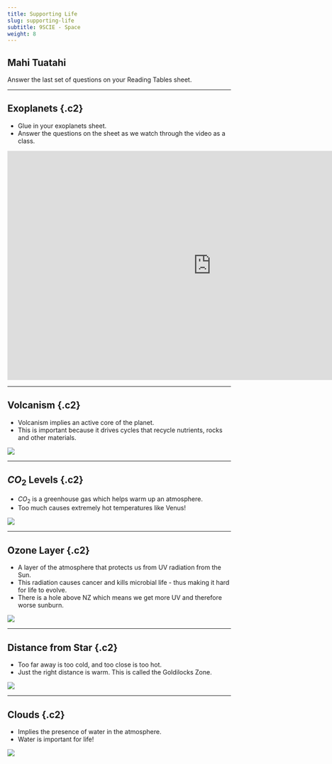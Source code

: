 ```yaml
---
title: Supporting Life
slug: supporting-life
subtitle: 9SCIE - Space
weight: 8
---
```


## Mahi Tuatahi

Answer the last set of questions on your Reading Tables sheet.

---

## Exoplanets {.c2}

- Glue in your exoplanets sheet.
- Answer the questions on the sheet as we watch through the video as a class.

<iframe width="918" height="516" src="https://www.youtube.com/embed/podiGVktYoM" title="Creating a Template for Habitable Exoplanets" frameborder="0" allow="accelerometer; autoplay; clipboard-write; encrypted-media; gyroscope; picture-in-picture" allowfullscreen></iframe>

---

## Volcanism {.c2}

- Volcanism implies an active core of the planet.
- This is important because it drives cycles that recycle nutrients, rocks and other materials.

![](https://external-content.duckduckgo.com/iu/?u=https%3A%2F%2Ftse4.mm.bing.net%2Fth%3Fid%3DOIP.0FlbtuOYW2ZqGyZXXP3ZRwHaFa%26pid%3DApi&f=1)

---

## $CO_{2}$ Levels {.c2}

- $CO_{2}$ is a greenhouse gas which helps warm up an atmosphere.
- Too much causes extremely hot temperatures like Venus!

![](https://external-content.duckduckgo.com/iu/?u=http%3A%2F%2Fwww.esa.int%2Fvar%2Fesa%2Fstorage%2Fimages%2Fesa_multimedia%2Fimages%2F2003%2F02%2Fgreenhouse_effect_on_venus%2F10076842-2-eng-GB%2FGreenhouse_effect_on_Venus_pillars.jpg&f=1&nofb=1)

---

## Ozone Layer {.c2}

- A layer of the atmosphere that protects us from UV radiation from the Sun.
- This radiation causes cancer and kills microbial life - thus making it hard for life to evolve.
- There is a hole above NZ which means we get more UV and therefore worse sunburn.

![](https://external-content.duckduckgo.com/iu/?u=https%3A%2F%2Fniwa.co.nz%2Fsites%2Fdefault%2Ffiles%2Fimported%2F__data%2Fassets%2Fimage%2F0016%2F52207%2Fbar2_large.jpg&f=1&nofb=1)

---

## Distance from Star {.c2}

- Too far away is too cold, and too close is too hot.
- Just the right distance is warm. This is called the Goldilocks Zone.

![](https://external-content.duckduckgo.com/iu/?u=https%3A%2F%2Fstatic.businessinsider.com%2Fimage%2F57b7681edb5ce94b088b7e07%2Fimage.jpg&f=1&nofb=1)

---

## Clouds {.c2}

- Implies the presence of water in the atmosphere.
- Water is important for life!

![](https://external-content.duckduckgo.com/iu/?u=https%3A%2F%2Fnews.mit.edu%2Fsites%2Fdefault%2Ffiles%2Fdownload%2F201503%2FMIT-Cloudy-Exo-01-press.jpg&f=1&nofb=1)


